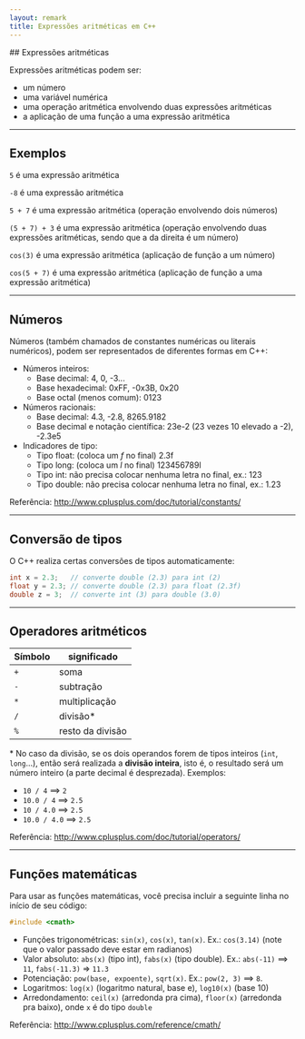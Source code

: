 ```yaml
---
layout: remark
title: Expressões aritméticas em C++
---
```


<div>
## Expressões aritméticas

Expressões aritméticas podem ser:

- um número
- uma variável numérica
- uma operação aritmética envolvendo duas expressões aritméticas
- a aplicação de uma função a uma expressão aritmética

---

## Exemplos

`5` é uma expressão aritmética

`-8` é uma expressão aritmética

`5 + 7` é uma expressão aritmética (operação envolvendo dois números)

`(5 + 7) + 3` é uma expressão aritmética (operação envolvendo duas expressões aritméticas, sendo que a da direita é um número)

`cos(3)` é uma expressão aritmética (aplicação de função a um número)

`cos(5 + 7)` é uma expressão aritmética (aplicação de função a uma expressão aritmética)

---

## Números

Números (também chamados de constantes numéricas ou literais numéricos), podem ser representados de diferentes formas em C++:

- Números inteiros:
  - Base decimal: 4, 0, -3...
  - Base hexadecimal: 0xFF, -0x3B, 0x20
  - Base octal (menos comum): 0123
- Números racionais:
  - Base decimal: 4.3, -2.8, 8265.9182
  - Base decimal e notação científica: 23e-2 (23 vezes 10 elevado a -2), -2.3e5
- Indicadores de tipo:
  - Tipo float: (coloca um *f* no final) 2.3f
  - Tipo long: (coloca um *l* no final) 123456789l
  - Tipo int: não precisa colocar nenhuma letra no final, ex.: 123
  - Tipo double: não precisa colocar nenhuma letra no final, ex.: 1.23

Referência: <http://www.cplusplus.com/doc/tutorial/constants/>

---

## Conversão de tipos

O C++ realiza certas conversões de tipos automaticamente:

```c++
int x = 2.3;   // converte double (2.3) para int (2)
float y = 2.3; // converte double (2.3) para float (2.3f)
double z = 3;  // converte int (3) para double (3.0)
```

---

## Operadores aritméticos

| Símbolo |   significado    |
|---------|------------------|
| `+`     | soma             |
| `-`     | subtração        |
| `*`     | multiplicação    |
| `/`     | divisão\*        |
| `%`     | resto da divisão |

\* No caso da divisão, se os dois operandos forem de tipos inteiros (`int`, `long`...), então será realizada a **divisão inteira**, isto é, o resultado será um número inteiro (a parte decimal é desprezada). Exemplos:

- `10 / 4` ==> `2`
- `10.0 / 4` ==> `2.5`
- `10 / 4.0` ==> `2.5`
- `10.0 / 4.0` ==> `2.5`

Referência: <http://www.cplusplus.com/doc/tutorial/operators/>

---

## Funções matemáticas

Para usar as funções matemáticas, você precisa incluir a seguinte linha no início de seu código:

```c++
#include <cmath>
```

- Funções trigonométricas: `sin(x)`, `cos(x)`, `tan(x)`. Ex.: `cos(3.14)` (note que o valor passado deve estar em radianos)
- Valor absoluto: `abs(x)` (tipo int), `fabs(x)` (tipo double). Ex.: `abs(-11)` ==> `11`, `fabs(-11.3)` => `11.3`
- Potenciação: `pow(base, expoente)`, `sqrt(x)`. Ex.: `pow(2, 3)` ==> `8`.
- Logaritmos: `log(x)` (logaritmo natural, base e), `log10(x)` (base 10)
- Arredondamento: `ceil(x)` (arredonda pra cima), `floor(x)` (arredonda pra baixo), onde `x` é do tipo `double`

Referência: <http://www.cplusplus.com/reference/cmath/>

</div>

